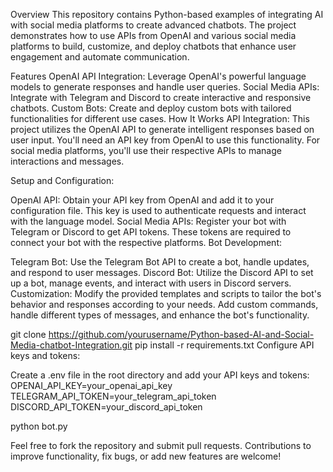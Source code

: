 Overview
This repository contains Python-based examples of integrating AI with social media platforms to create advanced chatbots. The project demonstrates how to use APIs from OpenAI and various social media platforms to build, customize, and deploy chatbots that enhance user engagement and automate communication.

Features
OpenAI API Integration: Leverage OpenAI's powerful language models to generate responses and handle user queries.
Social Media APIs: Integrate with Telegram and Discord to create interactive and responsive chatbots.
Custom Bots: Create and deploy custom bots with tailored functionalities for different use cases.
How It Works
API Integration: This project utilizes the OpenAI API to generate intelligent responses based on user input. You'll need an API key from OpenAI to use this functionality. For social media platforms, you'll use their respective APIs to manage interactions and messages.

Setup and Configuration:

OpenAI API: Obtain your API key from OpenAI and add it to your configuration file. This key is used to authenticate requests and interact with the language model.
Social Media APIs: Register your bot with Telegram or Discord to get API tokens. These tokens are required to connect your bot with the respective platforms.
Bot Development:

Telegram Bot: Use the Telegram Bot API to create a bot, handle updates, and respond to user messages.
Discord Bot: Utilize the Discord API to set up a bot, manage events, and interact with users in Discord servers.
Customization: Modify the provided templates and scripts to tailor the bot's behavior and responses according to your needs. Add custom commands, handle different types of messages, and enhance the bot's functionality.

git clone https://github.com/yourusername/Python-based-AI-and-Social-Media-chatbot-Integration.git
pip install -r requirements.txt
Configure API keys and tokens:

Create a .env file in the root directory and add your API keys and tokens:
OPENAI_API_KEY=your_openai_api_key
TELEGRAM_API_TOKEN=your_telegram_api_token
DISCORD_API_TOKEN=your_discord_api_token

python bot.py

Feel free to fork the repository and submit pull requests. Contributions to improve functionality, fix bugs, or add new features are welcome!
